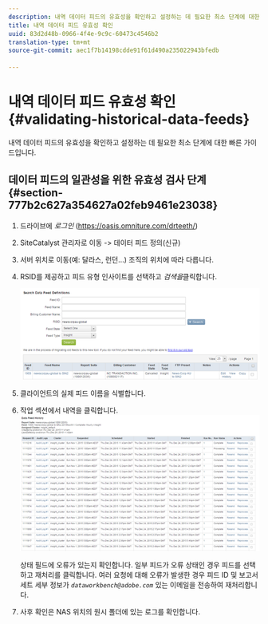 ```yaml
---
description: 내역 데이터 피드의 유효성을 확인하고 설정하는 데 필요한 최소 단계에 대한 빠른 가이드입니다.
title: 내역 데이터 피드 유효성 확인
uuid: 83d2d48b-0966-4f4e-9c9c-60473c4546b2
translation-type: tm+mt
source-git-commit: aec1f7b14198cdde91f61d490a235022943bfedb

---
```



# 내역 데이터 피드 유효성 확인{#validating-historical-data-feeds}

내역 데이터 피드의 유효성을 확인하고 설정하는 데 필요한 최소 단계에 대한 빠른 가이드입니다.

## 데이터 피드의 일관성을 위한 유효성 검사 단계 {#section-777b2c627a354627a02feb9461e23038}

1. 드라이브에 *로그인* (https://oasis.omniture.com/drteeth/)
1. SiteCatalyst 관리자로 이동 -> 데이터 피드 정의(신규)
1. 서버 위치로 이동(예: 달라스, 런던...) 조직의 위치에 따라 다릅니다.
1. RSID를 제공하고 피드 유형 인사이트를 선택하고 *검색을*&#x200B;클릭합니다.

   ![](assets/dwb_impl_historical.png)

1. 클라이언트의 실제 피드 이름을 식별합니다.
1. 작업 섹션에서 내역을 클릭합니다. ![](assets/dwb_impl_historical1.png)

   상태 필드에 오류가 있는지 확인합니다. 일부 피드가 오류 상태인 경우 피드를 선택하고 재처리를 클릭합니다. 여러 요청에 대해 오류가 발생한 경우 피드 ID 및 보고서 세트 세부 정보가 *`dataworkbench@adobe.com`* 있는 이메일을 전송하여 재처리합니다.

1. 사후 확인은 NAS 위치의 원시 폴더에 있는 로그를 확인합니다.

